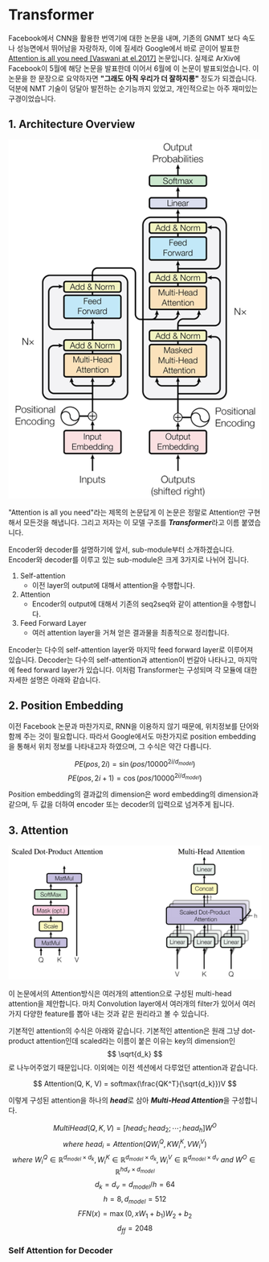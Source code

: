 # Transformer

Facebook에서 CNN을 활용한 번역기에 대한 논문을 내며, 기존의 GNMT 보다 속도나 성능면에서 뛰어남을 자랑하자, 이에 질세라 Google에서 바로 곧이어 발표한 [Attention is all you need \[Vaswani at el.2017\]](https://arxiv.org/pdf/1706.03762.pdf) 논문입니다. 실제로 ArXiv에 Facebook이 5월에 해당 논문을 발표한데 이어서 6월에 이 논문이 발표되었습니다. 이 논문을 한 문장으로 요약하자면 **"그래도 아직 우리가 더 잘하지롱"** 정도가 되겠습니다. 덕분에 NMT 기술이 덩달아 발전하는 순기능까지 있었고, 개인적으로는 아주 재미있는 구경이었습니다. 

## 1. Architecture Overview

![](/assets/nmt-transformer-1.png)

"Attention is all you need"라는 제목의 논문답게 이 논문은 정말로 Attention만 구현해서 모든것을 해냅니다. 그리고 저자는 이 모델 구조를 ***Transformer***라고 이름 붙였습니다.

Encoder와 decoder를 설명하기에 앞서, sub-module부터 소개하겠습니다. Encoder와 decoder를 이루고 있는 sub-module은 크게 3가지로 나뉘어 집니다.

1. Self-attention
    - 이전 layer의 output에 대해서 attention을 수행합니다.
2. Attention
    - Encoder의 output에 대해서 기존의 seq2seq와 같이 attention을 수행합니다.
3. Feed Forward Layer
    - 여러 attention layer을 거쳐 얻은 결과물을 최종적으로 정리합니다.

Encoder는 다수의 self-attention layer와 마지막 feed forward layer로 이루어져 있습니다. Decoder는 다수의 self-attention과 attention이 번갈아 나타나고, 마지막에 feed forward layer가 있습니다. 이처럼 Transformer는 구성되며 각 모듈에 대한 자세한 설명은 아래와 같습니다.

## 2. Position Embedding

이전 Facebook 논문과 마찬가지로, RNN을 이용하지 않기 때문에, 위치정보를 단어와 함께 주는 것이 필요합니다. 따라서 Google에서도 마찬가지로 position embedding을 통해서 위치 정보를 나타내고자 하였으며, 그 수식은 약간 다릅니다.

$$
PE(pos, 2i) = \sin(pos / 10000^{2i / d_{model}})
$$
$$
PE(pos, 2i + 1) = \cos(pos / 10000^{2i / d_{model}})
$$

Position embedding의 결과값의 dimension은 word embedding의 dimension과 같으며, 두 값을 더하여 encoder 또는 decoder의 입력으로 넘겨주게 됩니다.

## 3. Attention

![](/assets/nmt-transformer-2.png)

이 논문에서의 Attention방식은 여러개의 attention으로 구성된 multi-head attention을 제안합니다. 마치 Convolution layer에서 여러개의 filter가 있어서 여러가지 다양한 feature를 뽑아 내는 것과 같은 원리라고 볼 수 있습니다.

기본적인 attention의 수식은 아래와 같습니다. 기본적인 attention은 원래 그냥 dot-product attention인데 scaled라는 이름이 붙은 이유는 key의 dimension인 $$ \sqrt{d_k} $$로 나누어주었기 때문입니다. 이외에는 이전 섹션에서 다루었던 attention과 같습니다.

$$
Attention(Q, K, V) = softmax(\frac{QK^T}{\sqrt{d_k}})V
$$

이렇게 구성된 attention을 하나의 ***head***로 삼아 ***Multi-Head Attention***을 구성합니다. 

$$
MultiHead(Q, K, V) = [head_1;head_2;\cdots;head_h]W^O
$$
$$
where~head_i = Attention(QW_i^Q, KW_i^K, VW_i^V)
$$
$$
where~W_i^Q \in \mathbb{R}^{d_{model}\times d_k}, W_i^K \in \mathbb{R}^{d_{model}\times d_k}, W_i^V \in \mathbb{R}^{d_{model}\times d_v}~and~W^O \in \mathbb{R}^{hd_{v}\times d_{model}}
$$
$$
d_k = d_v = d_{model}/h = 64
$$
$$
h = 8, d_{model} = 512
$$
$$
FFN(x) = \max{(0, xW_1 + b_1)}W_2 + b_2
$$
$$
d_{ff} = 2048
$$

### Self Attention for Decoder
